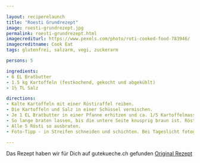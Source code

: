 ```yaml
---

layout: reciperelaunch
title: "Roesti Grundrezept"
image: roesti-grundrezept.jpg
permalink: roesti-grundrezept.html
imagecrediturl: https://www.pexels.com/photo/roti-cooked-food-783946/
imagecreditname: Cook Eat
tags: glutenfrei, salzarm, vegi, zuckerarm

persons: 5

ingredients:
- 6 EL Bratbutter
- 1.5 kg Kartoffeln (festkochend, gekocht und abgekühlt)
- 1½ TL Salz

directions:
- Kalte Kartoffeln mit einer Röstiraffel reiben.
- Die Kartoffeln und Salz in einer Schüssel vermischen.
- Je 1 EL Bratbutter in einer Pfanne erhitzen und ca. 1/5 Kartoffelmasse hineingeben und zu einem Kuchen drücken.
- So lange braten lassen, bis die untere Seite knusprig braun ist. Rösti wenden, indem Du es auf einen Teller gleiten lässt und von dort mit der anderen Seite unten wieder in die Pfanne zurück. Die zweite Seite ebenfalls knusprig braten.
- Alle 5 Rösti so ausbraten.
- Foto-Tipp - in Streifen schneiden und schichten. Bei Tageslicht fotografieren.

---
```


Das Rezept haben wir für Dich auf gutekueche.ch gefunden [Original Rezept](
https://www.gutekueche.ch/schwetizer-roesti-rezept-4983)